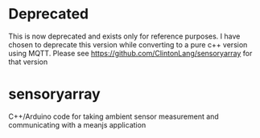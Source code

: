 # Deprecated

This is now deprecated and exists only for reference purposes.  I have chosen to deprecate this version while converting to a pure c++ version using MQTT.  Please see https://github.com/ClintonLang/sensoryarray for that version

# sensoryarray
C++/Arduino code for taking ambient sensor measurement and communicating with a meanjs application
